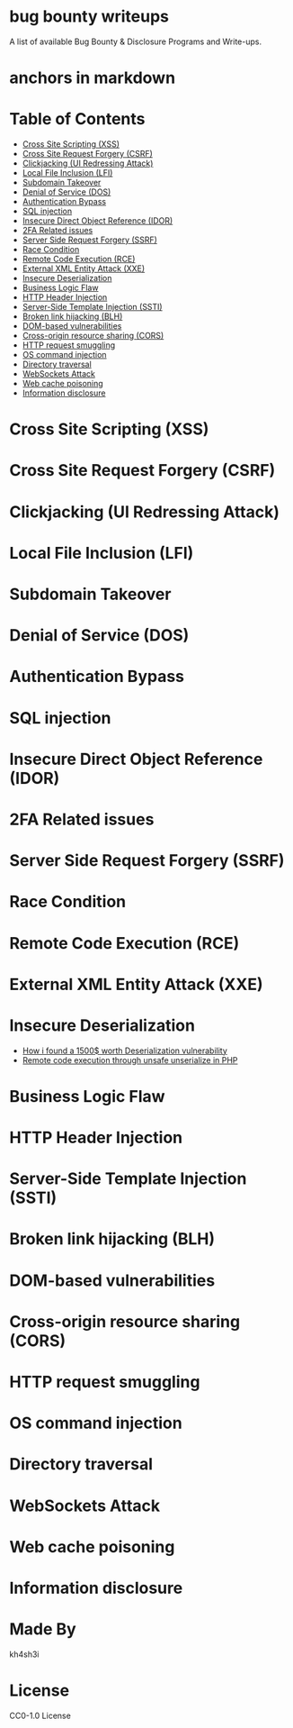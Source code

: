 # bug bounty writeups
A list of available Bug Bounty &amp; Disclosure Programs and Write-ups.

# anchors in markdown

# Table of Contents
* [Cross Site Scripting (XSS)](#cross-site-scripting-xss)
* [Cross Site Request Forgery (CSRF)](#cross-site-request-forgery-csrf)
* [Clickjacking (UI Redressing Attack)](#clickjacking-ui-redressing-attack)
* [Local File Inclusion (LFI)](#local-file-inclusion-lfi)
* [Subdomain Takeover](#subdomain-takeover)
* [Denial of Service (DOS)](#denial-of-service-dos)
* [Authentication Bypass](#authentication-bypass)
* [SQL injection](#sql-injection)
* [Insecure Direct Object Reference (IDOR)](#insecure-direct-object-reference-idor)
* [2FA Related issues](#2fa-related-issues)
* [Server Side Request Forgery (SSRF)](#server-side-request-forgery-ssrf)
* [Race Condition](#race-condition)
* [Remote Code Execution (RCE)](#remote-code-execution-rce)
* [External XML Entity Attack (XXE)](#external-xml-entity-attack-xxe)
* [Insecure Deserialization](#insecure-deserialization)
* [Business Logic Flaw](#business-logic-flaw)
* [HTTP Header Injection](#http-header-injection)
* [Server-Side Template Injection (SSTI)](#server-side-template-injection-ssti)
* [Broken link hijacking (BLH)](#broken-link-hijacking-blh)
* [DOM-based vulnerabilities](#dom-based-vulnerabilities)
* [Cross-origin resource sharing (CORS)](#cross-origin-resource-sharing-cors)
* [HTTP request smuggling](#http-request-smuggling)
* [OS command injection](#os-command-injection)
* [Directory traversal](#directory-traversal)
* [WebSockets Attack](#websockets-attack)
* [Web cache poisoning](#web-cache-poisoning)
* [Information disclosure](#information-disclosure)
  

# Cross Site Scripting (XSS)

# Cross Site Request Forgery (CSRF)

# Clickjacking (UI Redressing Attack)

# Local File Inclusion (LFI)

# Subdomain Takeover

# Denial of Service (DOS)

# Authentication Bypass

# SQL injection

# Insecure Direct Object Reference (IDOR)

# 2FA Related issues

# Server Side Request Forgery (SSRF)

# Race Condition

# Remote Code Execution (RCE)

# External XML Entity Attack (XXE)

# Insecure Deserialization

* [How i found a 1500$ worth Deserialization vulnerability](https://medium.com/@D0rkerDevil/how-i-found-a-1500-worth-deserialization-vulnerability-9ce753416e0a)
* [Remote code execution through unsafe unserialize in PHP](https://www.sjoerdlangkemper.nl/2021/04/04/remote-code-execution-through-unsafe-unserialize/)

# Business Logic Flaw

# HTTP Header Injection

# Server-Side Template Injection (SSTI)

# Broken link hijacking (BLH)

# DOM-based vulnerabilities

# Cross-origin resource sharing (CORS)

# HTTP request smuggling

# OS command injection

# Directory traversal

# WebSockets Attack

# Web cache poisoning

# Information disclosure



# Made By
kh4sh3i


# License
 CC0-1.0 License
